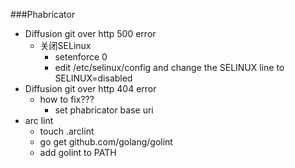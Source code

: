 ###Phabricator
* Diffusion git over http 500 error
    * 关闭SELinux
        * setenforce 0
        * edit /etc/selinux/config and change the SELINUX line to SELINUX=disabled
* Diffusion git over http 404 error
    * how to fix???
        * set phabricator base uri
* arc lint
    * touch .arclint 
    * go get github.com/golang/golint
    * add golint to PATH
